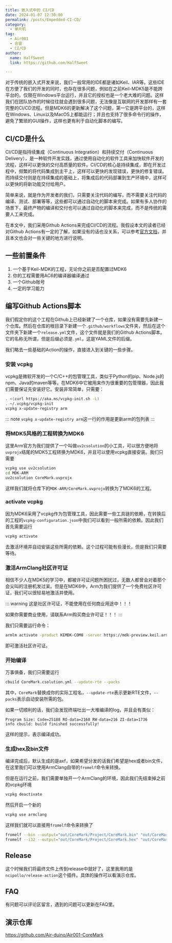 ```yaml
---
title: 嵌入式中的 CI/CD
date: 2024-01-07 12:30:00
permalink: /posts/Empedded-CI-CD/
category:
  - 单片机
tag:
  - Air001
  - 合宙
  - CI/CD
author: 
  name: HalfSweet
  link: https://github.com/HalfSweet

---
```


对于传统的嵌入式开发来说，我们一般常用的IDE都是诸如Keil、IAR等。这些IDE在方便了我们的开发的同时，也存在很多问题，例如在之前Keil-MDK5是不能跨平台的，仅限在Windows平台运行，并且它的授权也是一个老大难的问题。这样我们在团队协作的时候往往就会遇到很多问题，无法像是互联网的开发那样有一套完整的CI/CD流程。但是MDK6的更新解决了这个问题，第一它是跨平台的，这样在Windows、Linux以及MacOS上都能运行；并且也支持了很多命令行的操作，避免了繁琐的GUI操作，这样也更有利于自动化脚本的编写。

<!-- more -->

## CI/CD是什么

CI/CD是指持续集成（Continuous Integration）和持续交付（Continuous Delivery），是一种软件开发实践，通过使用自动化的软件工具来加快软件开发的流程，这样可以更快的交付高质量的软件。CI/CD的核心是持续集成，即在开发过程中，频繁的将代码集成到主干上，这样可以更快的发现错误，更快的修复错误。而持续交付则是在持续集成的基础上，将集成后的代码部署到生产环境中，这样可以更快的将新功能交付给用户。

简单来说，就是作为开发者的我们，只需要关注代码的编写，而不需要关注代码的编译、测试、部署等等，这些都可以通过自动化的脚本来完成。如果有多人协作的场景下，最终产物的编译和交付也可以通过自动化的脚本来完成，而不是传统的需要人工来完成。

在本文中，我们采用Github Actions来完成CI/CD的流程。我假设本文的读者已经对Github Actions有一定的了解，如果没有的话也没关系，可以参考[官方文档](https://docs.github.com/cn/actions/learn-github-actions/introduction-to-github-actions)，并且本文也会对一些关键的地方进行说明。

## 一些前置条件

1. 一个基于Keil-MDK的工程，无论你之前是否配置过MDK6
2. 你的工程需要用AC6的编译器编译通过
3. 一个Github账号
4. 一定的学习能力

## 编写Github Actions脚本

我们假定你的这个工程在Github上已经新建了一个仓库，如果没有需要先新建一个仓库。然后在仓库的根目录下新建一个`.github/workflows`文件夹，然后在这个文件夹下新建一个`release.yml`文件，这个文件就是我们的Github Actions脚本。它的名称无所谓，但是后缀必须是`.yml`，这是YAML文件的后缀。

我们略去一些基础的Action的操作，直接进入到关键的一些步骤。

### 安装 vcpkg

vcpkg是微软开发的一个C/C++的包管理工具，类似于Python的pip、Node.js的npm、Java的maven等等。在MDK6中它被用来作为很重要的包管理器，因此我们需要保证先安装好它。安装非常简单，只需要：

```bash
. <(curl https://aka.ms/vcpkg-init.sh -L)
. ~/.vcpkg/vcpkg-init
vcpkg x-update-registry arm
```

::: note
`vcpkg x-update-registry arm`这一行的作用是更新arm的包列表
:::

### 将MDK5风格的工程转换为MDK6

这里Arm官方为我们提供了一个叫做`uv2csolution`的小工具，可以很方便地将`uvprojx`结尾的MDK5工程转换为MDK6，并且可以使用vcpkg直接安装。我们只需要

```bash
vcpkg use uv2csolution
cd MDK-ARM
uv2csolution CoreMark.uvprojx
```

这样我们就将仓库下的`MDK-ARM/CoreMark.uvprojx`转换为了MDK6的工程。

### activate vcpkg

因为MDK6采用了vcpkg作为包管理工具，因此需要一些工具链的依赖，在转换后的工程的`vcpkg-configuration.json`中我们可以看到一般所需的依赖。因此我们首先需要运行

```bash
vcpkg activate
```

去激活环境并自动安装这些所需的依赖。这个过程可能有些漫长，但是我们只需要等待。

### 激活ArmClang社区许可证

相信不少人在MDK5的学习中，都被许可证问题所困扰过，无数人都曾会对着那个会尖叫的注册机发过呆。但是在MDK6中，Arm为我们提供了一个免费社区许可证，我们可以很轻易地激活并使用。

::: warning
这是社区许可证，不能使用在任何商业用途中！！！

如果你需要商业使用，请联系Arm购买商业许可证！！！
:::

我们只需要运行命令：

```bash
armlm activate -product KEMDK-COM0 -server https://mdk-preview.keil.arm.com
```

即可激活社区许可证。

### 开始编译

万事俱备，我们只需要运行

```bash
cbuild CoreMark.csolution.yml --update-rte --packs
```

其中，`CoreMark`替换成你的实际工程名，`--update-rte`表示更新RTE文件，`--packs`表示自动安装所需的包。

如果一切顺利的话，我们会发现终端吐出一大堆编译的log，并且会有类似：

```text
Program Size: Code=25188 RO-data=2168 RW-data=216 ZI-data=1736  
info cbuild: build finished successfully!
```

这样的提示，表示编译成功。

### 生成hex及bin文件

编译完成后，默认生成的是axf，如果希望分发的话我们希望是hex或者bin文件，在这里我们可以使用ArmClang自带的`fromelf`命令来转换。

但是在运行之前，我们需要单独开一个ArmClang的环境，因此我们先结束掉之前的vcpkg环境

```bash
vcpkg deactivate
```

然后开启一个新的

```bash
vcpkg use armclang
```

这样我们就可以直接用`fromelf`命令来转换了

```bash
fromelf --bin --output="out/CoreMark/Project/CoreMark.bin" "out/CoreMark/Project/CoreMark.axf"
fromelf --i32 --output="out/CoreMark/Project/CoreMark.hex" "out/CoreMark/Project/CoreMark.axf"
```

## Release

这个时候我们将最终文件上传到release中就好了，这里我用的是`ncipollo/release-action`这个插件。具体的操作可以看演示仓库。

## FAQ

有问题可以评论区留言，遇到的问题可以更新在FAQ里。

## 演示仓库

<https://github.com/Air-duino/Air001-CoreMark>
